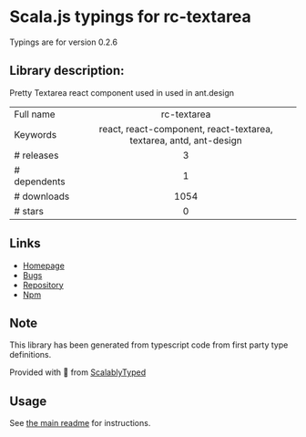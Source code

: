 
# Scala.js typings for rc-textarea

Typings are for version 0.2.6

## Library description:
Pretty Textarea react component used in used in ant.design

|                    |                 |
| ------------------ | :-------------: |
| Full name          | rc-textarea |
| Keywords           | react, react-component, react-textarea, textarea, antd, ant-design |
| # releases         | 3 |
| # dependents       | 1 |
| # downloads        | 1054 |
| # stars            | 0 |

## Links
- [Homepage](https://react-component.github.io/textarea)
- [Bugs](http://github.com/react-component/textarea/issues)
- [Repository](https://github.com/react-component/textarea)
- [Npm](https://www.npmjs.com/package/rc-textarea)
    


## Note
This library has been generated from typescript code from first party type definitions.

Provided with :purple_heart: from [ScalablyTyped](https://github.com/oyvindberg/ScalablyTyped)

## Usage
See [the main readme](../../readme.md) for instructions.


